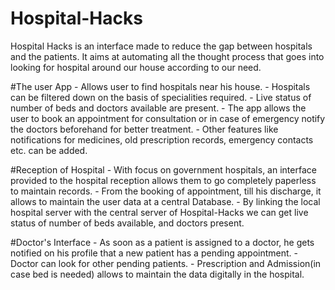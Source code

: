 # Hospital-Hacks

Hospital Hacks is an interface made to reduce the gap between hospitals and the patients.
It aims at automating all the thought process that goes into looking for hospital around our house according to our need.


#The user App
        - Allows user to find hospitals near his house.
        - Hospitals can be filtered down on the basis of specialities required.
        - Live status of number of beds and doctors available are present.
        - The app allows the user to book an appointment for consultation or in case of emergency notify the doctors beforehand for better           treatment.
        - Other features like notifications for medicines, old prescription records, emergency contacts etc. can be added.
        
#Reception of Hospital
        - With focus on government hospitals, an interface provided to the hospital reception allows them to go completely paperless to             maintain records.
        - From the booking of appointment, till his discharge, it allows to maintain the user data at a central Database.
        - By linking the local hospital server with the central server of Hospital-Hacks we can get live status of number of beds                   available, and doctors present.
        
#Doctor's Interface
        - As soon as a patient is assigned to a doctor, he gets notified on his profile that a new patient has a pending appointment.
        - Doctor can look for other pending patients.
        - Prescription and Admission(in case bed is needed) allows to maintain the data digitally in the hospital.
        
